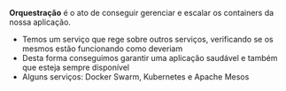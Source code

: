 
 **Orquestração** é o ato de conseguir gerenciar e escalar os containers da 
nossa aplicação.
- Temos um serviço que rege sobre outros serviços, verificando se os 
mesmos estão funcionando como deveriam
- Desta forma conseguimos garantir uma aplicação saudável e também que 
esteja sempre disponível
- Alguns serviços: Docker Swarm, Kubernetes e Apache Mesos
